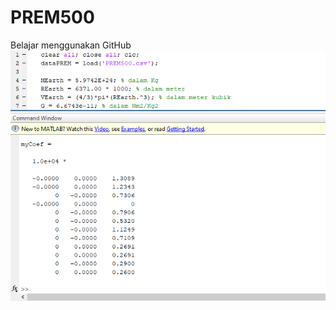 # PREM500
Belajar menggunakan GitHub
![Koefisien hasil luaran](https://github.com/handyarso/PREM500/blob/main/ScreenShot.png)
